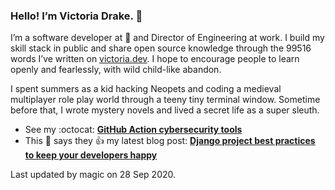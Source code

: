### Hello! I’m Victoria Drake. 👋

I’m a software developer at 💜 and Director of Engineering at work. I build my skill stack in public and share open source knowledge through the 99516 words I’ve written on [victoria.dev](https://victoria.dev). I hope to encourage people to learn openly and fearlessly, with wild child-like abandon.

I spent summers as a kid hacking Neopets and coding a medieval multiplayer role play world through a teeny tiny terminal window. Sometime before that, I wrote mystery novels and lived a secret life as a super sleuth.

- See my :octocat: **[GitHub Action cybersecurity tools](https://github.com/search?q=user%3Avictoriadrake+GitHub+Action+security)**
- This 🌮 says they 👍 my latest blog post: **[Django project best practices to keep your developers happy](https://victoria.dev/blog/django-project-best-practices-to-keep-your-developers-happy/)**

Last updated by magic on 28 Sep 2020.
